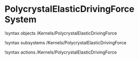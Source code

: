 <!-- MOOSE Documentation Stub: Remove this when content is added. -->

# PolycrystalElasticDrivingForce System
!syntax objects /Kernels/PolycrystalElasticDrivingForce

!syntax subsystems /Kernels/PolycrystalElasticDrivingForce

!syntax actions /Kernels/PolycrystalElasticDrivingForce
